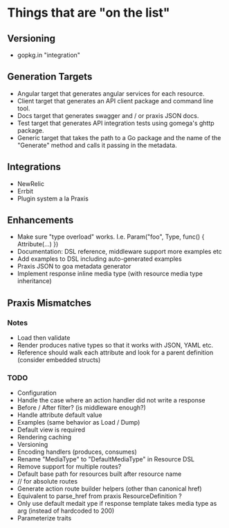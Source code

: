 # Things that are "on the list"

## Versioning

* gopkg.in "integration"

## Generation Targets

* Angular target that generates angular services for each resource.
* Client target that generates an API client package and command line tool.
* Docs target that generates swagger and / or praxis JSON docs.
* Test target that generates API integration tests using gomega's ghttp package.
* Generic target that takes the path to a Go package and the name of the "Generate" method
  and calls it passing in the metadata.

## Integrations

* NewRelic
* Errbit
* Plugin system a la Praxis

## Enhancements

* Make sure "type overload" works. I.e. Param("foo", Type, func() { Attribute(...) })
* Documentation: DSL reference, middleware support more examples etc
* Add examples to DSL including auto-generated examples
* Praxis JSON to goa metadata generator
* Implement response inline media type (with resource media type inheritance)

## Praxis Mismatches

### Notes

* Load then validate
* Render produces native types so that it works with JSON, YAML etc.
* Reference should walk each attribute and look for a parent definition (consider embedded structs)

### TODO

* Configuration
* Handle the case where an action handler did not write a response
* Before / After filter? (is middleware enough?)
* Handle attribute default value
* Examples (same behavior as Load / Dump)
* Default view is required
* Rendering caching
* Versioning
* Encoding handlers (produces, consumes)
* Rename "MediaType" to "DefaultMediaType" in Resource DSL
* Remove support for multiple routes?
* Default base path for resources built after resource name
* // for absolute routes
* Generate action route builder helpers (other than canonical href)
* Equivalent to parse_href from praxis ResourceDefinition ?
* Only use default medait ype if response template takes media type as arg (instead of hardcoded to 200)
* Parameterize traits

